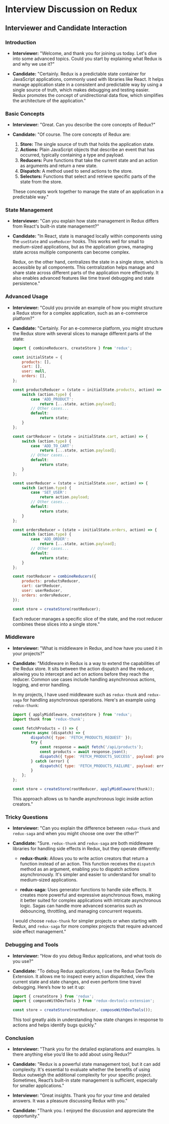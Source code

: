 # Interview Discussion on Redux

## Interviewer and Candidate Interaction

### Introduction
- **Interviewer:** "Welcome, and thank you for joining us today. Let's dive into some advanced topics. Could you start by explaining what Redux is and why we use it?"

- **Candidate:** "Certainly. Redux is a predictable state container for JavaScript applications, commonly used with libraries like React. It helps manage application state in a consistent and predictable way by using a single source of truth, which makes debugging and testing easier. Redux promotes the concept of unidirectional data flow, which simplifies the architecture of the application."

### Basic Concepts
- **Interviewer:** "Great. Can you describe the core concepts of Redux?"

- **Candidate:** "Of course. The core concepts of Redux are:

    1. **Store:** The single source of truth that holds the application state.
    2. **Actions:** Plain JavaScript objects that describe an event that has occurred, typically containing a type and payload.
    3. **Reducers:** Pure functions that take the current state and an action as arguments and return a new state.
    4. **Dispatch:** A method used to send actions to the store.
    5. **Selectors:** Functions that select and retrieve specific parts of the state from the store.

    These concepts work together to manage the state of an application in a predictable way."

### State Management
- **Interviewer:** "Can you explain how state management in Redux differs from React's built-in state management?"

- **Candidate:** "In React, state is managed locally within components using the `useState` and `useReducer` hooks. This works well for small to medium-sized applications, but as the application grows, managing state across multiple components can become complex.

    Redux, on the other hand, centralizes the state in a single store, which is accessible by all components. This centralization helps manage and share state across different parts of the application more effectively. It also enables advanced features like time travel debugging and state persistence."

### Advanced Usage
- **Interviewer:** "Could you provide an example of how you might structure a Redux store for a complex application, such as an e-commerce platform?"

- **Candidate:** "Certainly. For an e-commerce platform, you might structure the Redux store with several slices to manage different parts of the state:

    ```javascript
    import { combineReducers, createStore } from 'redux';
    
    const initialState = {
        products: [],
        cart: [],
        user: null,
        orders: [],
    };

    const productsReducer = (state = initialState.products, action) => {
        switch (action.type) {
            case 'ADD_PRODUCT':
                return [...state, action.payload];
            // Other cases...
            default:
                return state;
        }
    };

    const cartReducer = (state = initialState.cart, action) => {
        switch (action.type) {
            case 'ADD_TO_CART':
                return [...state, action.payload];
            // Other cases...
            default:
                return state;
        }
    };

    const userReducer = (state = initialState.user, action) => {
        switch (action.type) {
            case 'SET_USER':
                return action.payload;
            // Other cases...
            default:
                return state;
        }
    };

    const ordersReducer = (state = initialState.orders, action) => {
        switch (action.type) {
            case 'ADD_ORDER':
                return [...state, action.payload];
            // Other cases...
            default:
                return state;
        }
    };

    const rootReducer = combineReducers({
        products: productsReducer,
        cart: cartReducer,
        user: userReducer,
        orders: ordersReducer,
    });

    const store = createStore(rootReducer);
    ```

    Each reducer manages a specific slice of the state, and the root reducer combines these slices into a single store."

### Middleware
- **Interviewer:** "What is middleware in Redux, and how have you used it in your projects?"

- **Candidate:** "Middleware in Redux is a way to extend the capabilities of the Redux store. It sits between the action dispatch and the reducer, allowing you to intercept and act on actions before they reach the reducer. Common use cases include handling asynchronous actions, logging, and error handling.

    In my projects, I have used middleware such as `redux-thunk` and `redux-saga` for handling asynchronous operations. Here's an example using `redux-thunk`:

    ```javascript
    import { applyMiddleware, createStore } from 'redux';
    import thunk from 'redux-thunk';
    
    const fetchProducts = () => {
        return async (dispatch) => {
            dispatch({ type: 'FETCH_PRODUCTS_REQUEST' });
            try {
                const response = await fetch('/api/products');
                const products = await response.json();
                dispatch({ type: 'FETCH_PRODUCTS_SUCCESS', payload: products });
            } catch (error) {
                dispatch({ type: 'FETCH_PRODUCTS_FAILURE', payload: error });
            }
        };
    };

    const store = createStore(rootReducer, applyMiddleware(thunk));
    ```

    This approach allows us to handle asynchronous logic inside action creators."

### Tricky Questions
- **Interviewer:** "Can you explain the difference between `redux-thunk` and `redux-saga` and when you might choose one over the other?"

- **Candidate:** "Sure. `redux-thunk` and `redux-saga` are both middleware libraries for handling side effects in Redux, but they operate differently:

    - **redux-thunk:** Allows you to write action creators that return a function instead of an action. This function receives the `dispatch` method as an argument, enabling you to dispatch actions asynchronously. It's simpler and easier to understand for small to medium-sized applications.

    - **redux-saga:** Uses generator functions to handle side effects. It creates more powerful and expressive asynchronous flows, making it better suited for complex applications with intricate asynchronous logic. Sagas can handle more advanced scenarios such as debouncing, throttling, and managing concurrent requests.

    I would choose `redux-thunk` for simpler projects or when starting with Redux, and `redux-saga` for more complex projects that require advanced side effect management."

### Debugging and Tools
- **Interviewer:** "How do you debug Redux applications, and what tools do you use?"

- **Candidate:** "To debug Redux applications, I use the Redux DevTools Extension. It allows me to inspect every action dispatched, view the current state and state changes, and even perform time travel debugging. Here’s how to set it up:

    ```javascript
    import { createStore } from 'redux';
    import { composeWithDevTools } from 'redux-devtools-extension';

    const store = createStore(rootReducer, composeWithDevTools());
    ```

    This tool greatly aids in understanding how state changes in response to actions and helps identify bugs quickly."

### Conclusion
- **Interviewer:** "Thank you for the detailed explanations and examples. Is there anything else you’d like to add about using Redux?"

- **Candidate:** "Redux is a powerful state management tool, but it can add complexity. It's essential to evaluate whether the benefits of using Redux outweigh the additional complexity for your specific project. Sometimes, React’s built-in state management is sufficient, especially for smaller applications."

- **Interviewer:** "Great insights. Thank you for your time and detailed answers. It was a pleasure discussing Redux with you."

- **Candidate:** "Thank you. I enjoyed the discussion and appreciate the opportunity."

